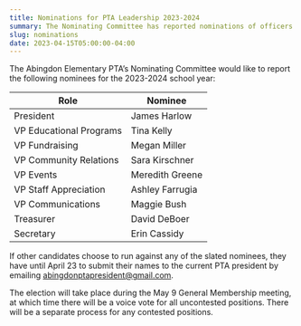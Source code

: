 ```yaml
---
title: Nominations for PTA Leadership 2023-2024
summary: The Nominating Committee has reported nominations of officers for the 2023-2024 school year.
slug: nominations
date: 2023-04-15T05:00:00-04:00
---
```


The Abingdon Elementary PTA’s Nominating Committee would like to report the following nominees for the 2023-2024 school year:

| Role | Nominee |
| - | - |
| President | James Harlow |
| VP Educational Programs | Tina Kelly |
| VP Fundraising | Megan Miller |
| VP Community Relations | Sara Kirschner |
| VP Events | Meredith Greene |
| VP Staff Appreciation | Ashley Farrugia |
| VP Communications | Maggie Bush |
| Treasurer | David DeBoer |
| Secretary | Erin Cassidy |

If other candidates choose to run against any of the slated nominees, they have until April 23 to submit their names to the current PTA president by emailing abingdonptapresident@gmail.com.

The election will take place during the May 9 General Membership meeting, at which time there will be a voice vote for all uncontested positions. There will be a separate process for any contested positions.